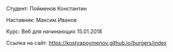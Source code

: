 ﻿Студент: Пойменов Константин

Наставник: Максим Иванов

Курс: Веб для начинающих 15.01.2018

Ссылка на сайт: https://kostyapoymenov.github.io/burgers/index
